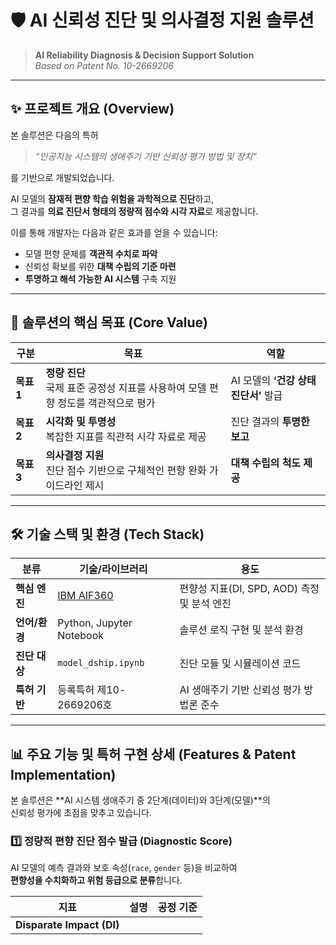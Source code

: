 # 🛡️ AI 신뢰성 진단 및 의사결정 지원 솔루션  
> **AI Reliability Diagnosis & Decision Support Solution**  
> _Based on Patent No. 10-2669206_

---

## ✨ 프로젝트 개요 (Overview)

본 솔루션은 다음의 특허
> *“인공지능 시스템의 생애주기 기반 신뢰성 평가 방법 및 장치”*  

를 기반으로 개발되었습니다.  

AI 모델의 **잠재적 편향 학습 위험을 과학적으로 진단**하고,  
그 결과를 **의료 진단서 형태의 정량적 점수와 시각 자료**로 제공합니다.  

이를 통해 개발자는 다음과 같은 효과를 얻을 수 있습니다:
- 모델 편향 문제를 **객관적 수치로 파악**
- 신뢰성 확보를 위한 **대책 수립의 기준 마련**
- **투명하고 해석 가능한 AI 시스템** 구축 지원

---

## 🔑 솔루션의 핵심 목표 (Core Value)

| 구분 | 목표 | 역할 |
|------|------|------|
| **목표 1** | **정량 진단**<br>국제 표준 공정성 지표를 사용하여 모델 편향 정도를 객관적으로 평가 | AI 모델의 **‘건강 상태 진단서’** 발급 |
| **목표 2** | **시각화 및 투명성**<br>복잡한 지표를 직관적 시각 자료로 제공 | 진단 결과의 **투명한 보고** |
| **목표 3** | **의사결정 지원**<br>진단 점수 기반으로 구체적인 편향 완화 가이드라인 제시 | **대책 수립의 척도 제공** |

---

## 🛠️ 기술 스택 및 환경 (Tech Stack)

| 분류 | 기술/라이브러리 | 용도 |
|------|------------------|------|
| **핵심 엔진** | [IBM AIF360](https://aif360.mybluemix.net/) | 편향성 지표(DI, SPD, AOD) 측정 및 분석 엔진 |
| **언어/환경** | Python, Jupyter Notebook | 솔루션 로직 구현 및 분석 환경 |
| **진단 대상** | `model_dship.ipynb` | 진단 모듈 및 시뮬레이션 코드 |
| **특허 기반** | 등록특허 제10-2669206호 | AI 생애주기 기반 신뢰성 평가 방법론 준수 |

---

## 📊 주요 기능 및 특허 구현 상세 (Features & Patent Implementation)

본 솔루션은 **AI 시스템 생애주기 중 2단계(데이터)와 3단계(모델)**의  
신뢰성 평가에 초점을 맞추고 있습니다.

### 1️⃣ 정량적 편향 진단 점수 발급 (Diagnostic Score)
AI 모델의 예측 결과와 보호 속성(`race`, `gender` 등)을 비교하여  
**편향성을 수치화하고 위험 등급으로 분류**합니다.

| 지표 | 설명 | 공정 기준 |
|------|------|------------|
| **Disparate Impact (DI)**
